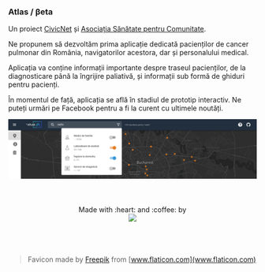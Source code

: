 ### Atlas / βeta

Un proiect [CivicNet](https://civicnet.ro/) și [Asociația Sănătate pentru Comunitate](https://www.facebook.com/SanatatepentruComunitate).

Ne propunem să dezvoltăm prima aplicație dedicată pacienților de cancer pulmonar din România, navigatorilor acestora, dar și personalului medical.

Aplicația va conține informații importante despre traseul pacienților, de la diagnosticare până la îngrijire paliativă, și informații sub formă de ghiduri pentru pacienți.

În momentul de față, aplicația se află în stadiul de prototip interactiv. Ne puteți urmări pe Facebook pentru a fi la curent cu ultimele noutăți.

<img src="screenshot.png" />

<div align="center">
	<br>
	<br>
	<br>
  <div>
    Made with :heart: and :coffee: by
  </div>
  <img src="https://civicnet.ro/CivicNet_Logo.svg" width="170px"/>
  <br>
</div>

<br>
<br>
<br>

> Favicon made by [Freepik](https://www.flaticon.com/authors/freepik) from [www.flaticon.com](www.flaticon.com)
